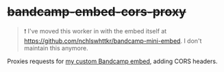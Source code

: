 # ~~bandcamp-embed-cors-proxy~~

> :exclamation: I've moved this worker in with the embed itself at https://github.com/nchlswhttkr/bandcamp-mini-embed. I don't maintain this anymore.

Proxies requests for [my custom Bandcamp embed](https://github.com/nchlswhttkr/bandcamp-mini-embed), adding CORS headers.
